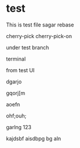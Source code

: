 # test
This is test file
sagar
rebase

cherry-pick
cherry-pick-on

under test branch

terminal

from test UI

dgarjo

gqorj[m

aoefn

ohf;ouh;


garlng
123

kajdsbf
aisdbpg bg
aln
